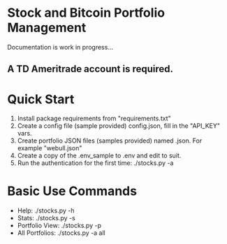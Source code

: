 # Stock and Bitcoin Portfolio Management
Documentation is work in progress...

## A TD Ameritrade account is required.

# Quick Start
1. Install package requirements from "requirements.txt"
2. Create a config file (sample provided) config.json, fill in the "API_KEY" vars.
3. Create portfolio JSON files (samples provided) named <portfolio>.json.  For example "webull.json"
4. Create a copy of the .env_sample to .env and edit to suit.
5. Run the authentication for the first time: ./stocks.py -a

# Basic Use Commands
- Help: ./stocks.py -h
- Stats: ./stocks.py -s
- Portfolio View: ./stocks.py -p <portfolio>
- All Portfolios: ./stocks.py -a all

